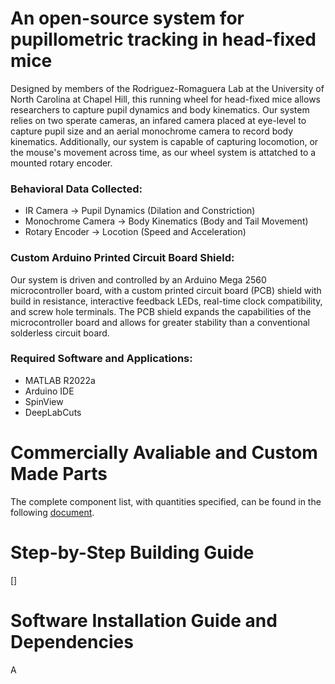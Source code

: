 # An open-source system for pupillometric tracking in head-fixed mice

Designed by members of the Rodriguez-Romaguera Lab at the University of North Carolina at Chapel Hill, this running wheel for head-fixed mice allows researchers to capture pupil dynamics and body kinematics. Our system relies on two sperate cameras, an infared camera placed at eye-level to capture pupil size and an aerial monochrome camera to record body kinematics. Additionally, our system is capable of capturing  locomotion, or the mouse's movement across time, as our wheel system is attatched to a mounted rotary encoder.

### **Behavioral Data Collected**:
- IR Camera → Pupil Dynamics (Dilation and Constriction)
- Monochrome Camera → Body Kinematics (Body and Tail Movement)
- Rotary Encoder → Locotion (Speed and Acceleration)

### **Custom Arduino Printed Circuit Board Shield**:
Our system is driven and controlled by an Arduino Mega 2560 microcontroller board, with a custom printed circuit board (PCB) shield with build in resistance, interactive feedback LEDs, real-time clock compatibility, and screw hole terminals. The PCB shield expands the capabilities of the microcontroller board and allows for greater stability than a conventional solderless circuit board. 

### **Required Software and Applications**:
- MATLAB R2022a 
- Arduino IDE 
- SpinView 
- DeepLabCuts


# Commercially Avaliable and Custom Made Parts 

The complete component list, with quantities specified, can be found in the following [document](http://jovantormesvaquerano/PeRo-Lab-Pupillometry-Wheel/1-Pupillometry-Components-Table.pdf).

# Step-by-Step Building Guide

[]

# Software Installation Guide and Dependencies

A

